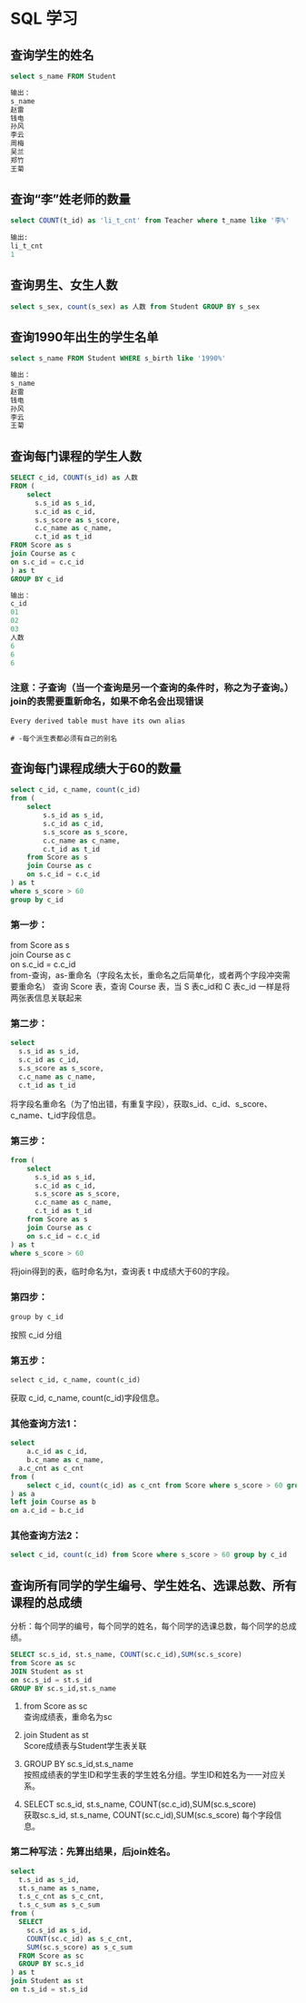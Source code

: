 # SQL 学习  
## 查询学生的姓名  
```sql
select s_name FROM Student 

输出：  
s_name
赵雷
钱电
孙风
李云
周梅
吴兰
郑竹
王菊
```

## 查询“李”姓老师的数量  
```sql
select COUNT(t_id) as 'li_t_cnt' from Teacher where t_name like '李%'
 
输出:
li_t_cnt
1
```

## 查询男生、女生人数   
```sql
select s_sex, count(s_sex) as 人数 from Student GROUP BY s_sex

```
## 查询1990年出生的学生名单  
```sql
select s_name FROM Student WHERE s_birth like '1990%'  

输出：
s_name  
赵雷  
钱电  
孙风  
李云  
王菊  

```
## 查询每门课程的学生人数  
```sql
SELECT c_id, COUNT(s_id) as 人数 
FROM (
	select 
	  s.s_id as s_id,
	  s.c_id as c_id,
	  s.s_score as s_score,
	  c.c_name as c_name,
	  c.t_id as t_id
FROM Score as s
join Course as c
on s.c_id = c.c_id
) as t
GROUP BY c_id

输出：
c_id
01
02
03
人数
6
6
6
```
### 注意：子查询（当一个查询是另一个查询的条件时，称之为子查询。） join的表需要重新命名，如果不命名会出现错误
``` 
Every derived table must have its own alias

# -每个派生表都必须有自己的别名
```

## 查询每门课程成绩大于60的数量  
```sql
select c_id, c_name, count(c_id)
from (
	select 
		s.s_id as s_id, 
		s.c_id as c_id, 
		s.s_score as s_score, 
		c.c_name as c_name, 
		c.t_id as t_id
	from Score as s
	join Course as c
	on s.c_id = c.c_id
) as t
where s_score > 60
group by c_id

```
### 第一步：
from Score as s  
join Course as c  
on s.c_id = c.c_id  
from-查询，as-重命名（字段名太长，重命名之后简单化，或者两个字段冲突需要重命名） 查询 Score 表，查询 Course 表，当 S 表c_id和 C 表c_id 一样是将两张表信息关联起来
### 第二步： 
```sql
select  
  s.s_id as s_id,   
  s.c_id as c_id,   
  s.s_score as s_score,   
  c.c_name as c_name,   
  c.t_id as t_id  
```
将字段名重命名（为了怕出错，有重复字段），获取s_id、c_id、s_score、c_name、t_id字段信息。  
### 第三步：
``` sql   
from (  
	select   
	  s.s_id as s_id,   
	  s.c_id as c_id,   
	  s.s_score as s_score,   
	  c.c_name as c_name,   
	  c.t_id as t_id  
	from Score as s  
	join Course as c  
	on s.c_id = c.c_id  
) as t  
where s_score > 60  
```
将join得到的表，临时命名为t，查询表 t 中成绩大于60的字段。  

### 第四步： 
```  
group by c_id 
``` 
按照 c_id 分组  

### 第五步：
```
select c_id, c_name, count(c_id)
```
获取 c_id, c_name, count(c_id)字段信息。

### 其他查询方法1：
```sql
select   
	a.c_id as c_id,  
	b.c_name as c_name,  
  a.c_cnt as c_cnt  
from (  
	select c_id, count(c_id) as c_cnt from Score where s_score > 60 group by c_id  
) as a  
left join Course as b  
on a.c_id = b.c_id   
```
### 其他查询方法2：  
```sql
select c_id, count(c_id) from Score where s_score > 60 group by c_id  
```
## 查询所有同学的学生编号、学生姓名、选课总数、所有课程的总成绩
分析：每个同学的编号，每个同学的姓名，每个同学的选课总数，每个同学的总成绩。
```sql
SELECT sc.s_id, st.s_name, COUNT(sc.c_id),SUM(sc.s_score)
from Score as sc
JOIN Student as st
on sc.s_id = st.s_id
GROUP BY sc.s_id,st.s_name
```
1. from Score as sc   
查询成绩表，重命名为sc  

2. join Student as st  
Score成绩表与Student学生表关联  

3. GROUP BY sc.s_id,st.s_name  
按照成绩表的学生ID和学生表的学生姓名分组。学生ID和姓名为一一对应关系。

4. SELECT sc.s_id, st.s_name, COUNT(sc.c_id),SUM(sc.s_score)  
获取sc.s_id, st.s_name, COUNT(sc.c_id),SUM(sc.s_score) 每个字段信息。

### 第二种写法：先算出结果，后join姓名。
```sql
select 
  t.s_id as s_id, 
  st.s_name as s_name, 
  t.s_c_cnt as s_c_cnt, 
  t.s_c_sum as s_c_sum
from (
  SELECT 
    sc.s_id as s_id, 
    COUNT(sc.c_id) as s_c_cnt, 
    SUM(sc.s_score) as s_c_sum
  FROM Score as sc
  GROUP BY sc.s_id
) as t 
join Student as st
on t.s_id = st.s_id
```
